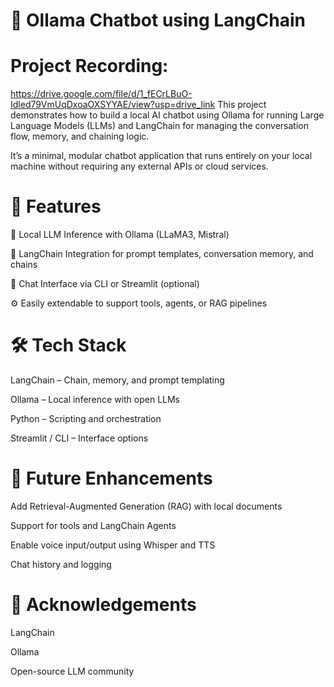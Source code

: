 # 🤖 Ollama Chatbot using LangChain
# Project Recording:
https://drive.google.com/file/d/1_fECrLBuO-Idled79VmUqDxoaOXSYYAE/view?usp=drive_link
This project demonstrates how to build a local AI chatbot using Ollama for running Large Language Models (LLMs) and LangChain for managing the conversation flow, memory, and chaining logic.

It’s a minimal, modular chatbot application that runs entirely on your local machine without requiring any external APIs or cloud services.

# 📌 Features
🧠 Local LLM Inference with Ollama (LLaMA3, Mistral)

🔗 LangChain Integration for prompt templates, conversation memory, and chains

💬 Chat Interface via CLI or Streamlit (optional)

⚙️ Easily extendable to support tools, agents, or RAG pipelines

# 🛠️ Tech Stack
LangChain – Chain, memory, and prompt templating

Ollama – Local inference with open LLMs

Python – Scripting and orchestration

Streamlit / CLI – Interface options

# 🔮 Future Enhancements
Add Retrieval-Augmented Generation (RAG) with local documents

Support for tools and LangChain Agents

Enable voice input/output using Whisper and TTS

Chat history and logging

# 🙏 Acknowledgements
LangChain

Ollama

Open-source LLM community
